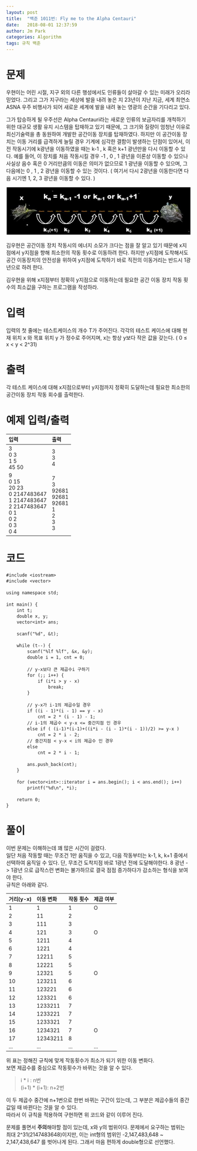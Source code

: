 ```yaml
---
layout: post
title:  "백준 1011번: Fly me to the Alpha Centauri"
date:   2018-08-01 12:37:59
author: Jm Park
categories: Algorithm
tags: 규칙 백준
---
```


# 문제
우현이는 어린 시절, 지구 외의 다른 행성에서도 인류들이 살아갈 수 있는 미래가 오리라 믿었다. 그리고 그가 지구라는 세상에 발을 내려 놓은 지 23년이 지난 지금, 세계 최연소 ASNA 우주 비행사가 되어 새로운 세계에 발을 내려 놓는 영광의 순간을 기다리고 있다.  

그가 탑승하게 될 우주선은 Alpha Centauri라는 새로운 인류의 보금자리를 개척하기 위한 대규모 생활 유지 시스템을 탑재하고 있기 때문에, 그 크기와 질량이 엄청난 이유로 최신기술력을 총 동원하여 개발한 공간이동 장치를 탑재하였다. 하지만 이 공간이동 장치는 이동 거리를 급격하게 늘릴 경우 기계에 심각한 결함이 발생하는 단점이 있어서, 이전 작동시기에 k광년을 이동하였을 때는 k-1 , k 혹은 k+1 광년만을 다시 이동할 수 있다. 예를 들어, 이 장치를 처음 작동시킬 경우 -1 , 0 , 1 광년을 이론상 이동할 수 있으나 사실상 음수 혹은 0 거리만큼의 이동은 의미가 없으므로 1 광년을 이동할 수 있으며, 그 다음에는 0 , 1 , 2 광년을 이동할 수 있는 것이다. ( 여기서 다시 2광년을 이동한다면 다음 시기엔 1, 2, 3 광년을 이동할 수 있다. )    

![백준 1011번](/assets/Algorithm/baek_1011_문제.JPG)

김우현은 공간이동 장치 작동시의 에너지 소모가 크다는 점을 잘 알고 있기 때문에 x지점에서 y지점을 향해 최소한의 작동 횟수로 이동하려 한다. 하지만 y지점에 도착해서도 공간 이동장치의 안전성을 위하여 y지점에 도착하기 바로 직전의 이동거리는 반드시 1광년으로 하려 한다.  

김우현을 위해 x지점부터 정확히 y지점으로 이동하는데 필요한 공간 이동 장치 작동 횟수의 최소값을 구하는 프로그램을 작성하라.   

# 입력
입력의 첫 줄에는 테스트케이스의 개수 T가 주어진다. 각각의 테스트 케이스에 대해 현재 위치 x 와 목표 위치 y 가 정수로 주어지며, x는 항상 y보다 작은 값을 갖는다. ( 0 ≤ x < y < 2^31)

# 출력
각 테스트 케이스에 대해 x지점으로부터 y지점까지 정확히 도달하는데 필요한 최소한의 공간이동 장치 작동 회수를 출력한다.

# 예제 입력/출력

| 입력 | 출력 |
| :--- | :--- |  
| 3<br>0 3<br>1 5<br>45 50 | 3<br>3<br>4 |
| 9<br>0 15<br>20 23<br>0 2147483647<br>1 2147483647<br>2 2147483647<br>0 1<br>0 2<br>0 3<br>0 4| 7<br>3<br>92681<br>92681<br>92681<br>1<br>2<br>3<br>3 |

# 코드
```{.cpp}
#include <iostream>
#include <vector>

using namespace std;

int main() {
	int t;
	double x, y;
	vector<int> ans;

	scanf("%d", &t);

	while (t--) {
		scanf("%lf %lf", &x, &y);
		double i = 1, cnt = 0;

		// y-x보다 큰 제곱수i 구하기
		for (;; i++) {
			if (i*i > y - x)
				break;
		}
		
		// y-x가 i-1의 제곱수일 경우 
		if ((i - 1)*(i - 1) == y - x) 
			cnt = 2 * (i - 1) - 1;
		// i-1의 제곱수 < y-x <= 중간지점 인 경우
		else if ( (i-1)*(i-1)+((i*i - (i - 1)*(i - 1))/2) >= y-x ) 
			cnt = 2 * i - 2;
		// 중간지점 < y-x < i의 제곱수 인 경우
		else 
			cnt = 2 * i - 1;

		ans.push_back(cnt);
	}

	for (vector<int>::iterator i = ans.begin(); i < ans.end(); i++)
		printf("%d\n", *i);

	return 0;
}
```

# 풀이
이번 문제는 이해하는데 꽤 많은 시간이 걸렸다.   
일단 처음 작동할 때는 무조건 1만 움직을 수 있고, 다음 작동부터는 k-1, k, k+1 중에서 선택하여 움직일 수 있다. 단, 무조건 도착지점 바로 1광년 전에 도달해야한다. 8 광년 -> 1광년 으로 급작스런 변화는 불가하므로 결국 점점 증가하다가 감소하는 형식을 보여야 한다.   
규칙은 아래와 같다.    

| 거리(y-x) | 이동 변화 | 작동 횟수 | 제곱 여부 |
| :--- | :--- | :--- | :--- | 
| 1	| 1	| 1 | O |
| 2	| 11 | 2 |  |
| 3 | 111 | 3 | |
| 4 | 121 | 3 | O |
| 5 | 1211 | 4 | |
| 6 | 1221 | 4 | |
| 7 | 12211 | 5 | |
| 8 | 12221 | 5 | |
| 9 | 12321 | 5 | O |
| 10 | 123211 | 6 | |
| 11 | 123221 | 6 | |
| 12 | 123321 | 6 | |
| 13 | 1233211 | 7 | |
| 14 | 1233221 | 7 | |
| 15 | 1233321 | 7 | |
| 16 | 1234321 | 7 | O |
| 17 | 12343211 | 8 | |
| ... | ... | ... | ... |  

위 표는 정해진 규칙에 맞게 작동횟수가 최소가 되기 위한 이동 변화다.  
보면 제곱수를 중심으로 작동횟수가 바뀌는 것을 알 수 있다.  

> i * i : n번  
> (i+1) * (i+1): n+2번  

이 두 제곱수 중간에 n+1번으로 한번 바뀌는 구간이 있는데, 그 부분은 제곱수들의 중간 값일 때 바뀐다는 것을 알 수 있다.  
따라서 이 규칙을 적용하여 구현하면 위 코드와 같이 이루어 진다.    

문제를 풀면서 **주의**해야할 점이 있는데, x와 y의 범위이다. 문제에서 요구하는 범위는 최대 2^31(2147483648)이지만, 이는 int형의 범위인 -2,147,483,648 ~ 2,147,438,647 를 벗어나게 된다. 그래서 마음 편하게 double형으로 선언했다.